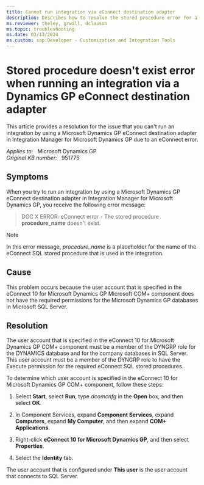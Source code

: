 ```yaml
---
title: Cannot run integration via eConnect destination adapter
description: Describes how to resolve the stored procedure error for a Microsoft Dynamics GP eConnect destination adapter in Integration Manager for Microsoft Dynamics GP.
ms.reviewer: theley, grwill, dclauson
ms.topic: troubleshooting
ms.date: 03/13/2024
ms.custom: sap:Developer - Customization and Integration Tools
---
```

# Stored procedure doesn't exist error when running an integration via a Dynamics GP eConnect destination adapter

This article provides a resolution for the issue that you can't run an integration by using a Microsoft Dynamics GP eConnect destination adapter in Integration Manager for Microsoft Dynamics GP due to an eConnect error.

_Applies to:_ &nbsp; Microsoft Dynamics GP  
_Original KB number:_ &nbsp; 951775

## Symptoms

When you try to run an integration by using a Microsoft Dynamics GP eConnect destination adapter in Integration Manager for Microsoft Dynamics GP, you receive the following error message:

> DOC X ERROR: eConnect error - The stored procedure **procedure_name** doesn't exist.

> [!NOTE]
> In this error message, *procedure_name* is a placeholder for the name of the eConnect SQL stored procedure that is used in the integration.

## Cause

This problem occurs because the user account that is specified in the eConnect 10 for Microsoft Dynamics GP Microsoft COM+ component does not have the required permissions for the Microsoft Dynamics GP databases in Microsoft SQL Server.

## Resolution

The user account that is specified in the eConnect 10 for Microsoft Dynamics GP COM+ component must be a member of the DYNGRP role for the DYNAMICS database and for the company databases in SQL Server. This user account must be a member of the DYNGRP role to have the Execute permission for the required eConnect SQL stored procedures.

To determine which user account is specified in the eConnect 10 for Microsoft Dynamics GP COM+ component, follow these steps:

1. Select **Start**, select **Run**, type *dcomcnfg* in the **Open** box, and then select **OK**.

2. In Component Services, expand **Component Services**, expand **Computers**, expand **My Computer**, and then expand **COM+ Applications**.

3. Right-click **eConnect 10 for Microsoft Dynamics GP**, and then select **Properties**.

4. Select the **Identity** tab.

The user account that is configured under **This user** is the user account that connects to SQL Server.
